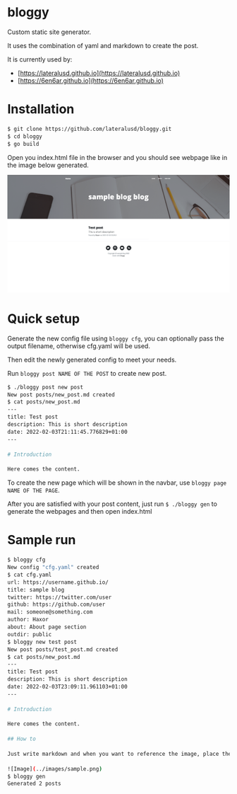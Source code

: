 # bloggy
Custom static site generator. 

It uses the combination of yaml and markdown to create the post.

It is currently used by: 
* [https://lateralusd.github.io](https://lateralusd.github.io)
* [https://6en6ar.github.io](https://6en6ar.github.io)

# Installation

```bash
$ git clone https://github.com/lateralusd/bloggy.git
$ cd bloggy
$ go build
```

Open you index.html file in the browser and you should see webpage like in the image below generated.

![Webpage generated](./webpage.png)

# Quick setup

Generate the new config file using `bloggy cfg`, you can optionally pass the output filename, otherwise cfg.yaml will be used.

Then edit the newly generated config to meet your needs.

Run `bloggy post NAME OF THE POST` to create new post.

```bash
$ ./bloggy post new post
New post posts/new_post.md created
$ cat posts/new_post.md
---
title: Test post
description: This is short description
date: 2022-02-03T21:11:45.776829+01:00
---

# Introduction

Here comes the content.
```

To create the new page which will be shown in the navbar, use `bloggy page NAME OF THE PAGE`.

After you are satisfied with your post content, just run `$ ./bloggy gen` to generate the webpages and then open index.html

# Sample run

```bash
$ bloggy cfg             
New config "cfg.yaml" created
$ cat cfg.yaml
url: https://username.github.io/
title: sample blog
twitter: https://twitter.com/user
github: https://github.com/user
mail: someone@something.com
author: Haxor
about: About page section
outdir: public
$ bloggy new test post
New post posts/test_post.md created
$ cat posts/new_post.md 
---
title: Test post
description: This is short description
date: 2022-02-03T23:09:11.961103+01:00
---

# Introduction

Here comes the content.

## How to

Just write markdown and when you want to reference the image, place the image inside the static/images and reference it in url ../images/nameoftheimage.png.

![Image](../images/sample.png)
$ bloggy gen
Generated 2 posts